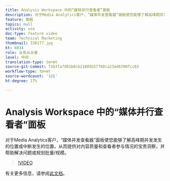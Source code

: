 ```yaml
---
title: Analysis Workspace 中的“媒体并行查看者”面板
description: 对于Media Analytics客户，“媒体并发查看器”面板使您能够了解高峰期并发发生的位置或中断发生的位置，从而提供对内容质量和查看者参与情况的宝贵洞察，并帮助解决问题或规划批量/规模。
feature: 面板
topics: null
activity: use
doc-type: feature video
team: Technical Marketing
thumbnail: 330177.jpg
kt: 6834
role: 业务从业者
level: 中间
translation-type: tm+mt
source-git-commit: f3b3fa7d91b0cb21005b57768ca23ed6700fcc03
workflow-type: tm+mt
source-wordcount: '121'
ht-degree: 17%

---
```



# Analysis Workspace 中的“媒体并行查看者”面板

对于Media Analytics客户，“媒体并发查看器”面板使您能够了解高峰期并发发生的位置或中断发生的位置，从而提供对内容质量和查看者参与情况的宝贵洞察，并帮助解决问题或规划批量/规模。

>[!VIDEO](https://video.tv.adobe.com/v/330177/?quality=12&learn=on)

有关更多信息，请参阅[此文档](https://experienceleague.adobe.com/docs/analytics/analyze/analysis-workspace/panels/media-concurrent-viewers.html?lang=en#analysis-workspace)。
